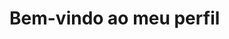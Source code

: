 
# Bem-vindo ao meu perfil

<!--
**MiguelToller/MiguelToller** is a ✨ _special_ ✨ repository because its `README.md` (this file) appears on your GitHub profile.


# 🔭 Cursando Ciência da Computação 2/8 - UFN
